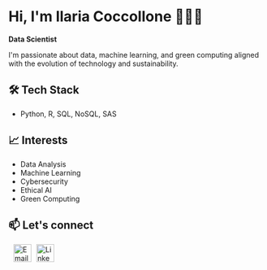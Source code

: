 # Hi, I'm Ilaria Coccollone 👩🏻‍💻
**Data Scientist**

I'm passionate about data, machine learning, and green computing aligned with the evolution of technology and sustainability.

## 🛠️ Tech Stack
- Python, R, SQL, NoSQL, SAS
  
## 📈 Interests
- Data Analysis 
- Machine Learning
- Cybersecurity 
- Ethical AI
- Green Computing

## 📫 Let's connect
<div style="display: flex; align-items: center;">
  <a href="mailto:i.coccollone@campus.unimib.it" target="_blank">
    <img src="https://upload.wikimedia.org/wikipedia/commons/4/4e/Mail_%28iOS%29.svg" alt="Email" width="35" style="margin-left: 10px;" />
  </a>
  <a href="https://www.linkedin.com/in/ilaria-coccollone-7b3a66243/" target="_blank">
    <img src="https://cdn.jsdelivr.net/gh/devicons/devicon/icons/linkedin/linkedin-original.svg" alt="LinkedIn" width="35" style="margin-left: 10px;" />
  </a>
</div>
